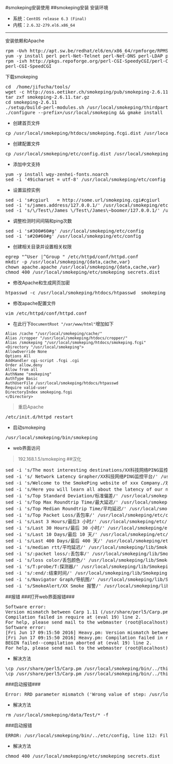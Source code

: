 #smokeping安装使用
##smokeping安装
安装环境

* 系统：`CentOS release 6.3 (Final)`
* 内核：`2.6.32-279.el6.x86_64`

----------
 

安装依赖和Apache
<pre>
rpm -Uvh http://apt.sw.be/redhat/el6/en/x86_64/rpmforge/RPMS/rpmforge-release-0.5.3-1.el6.rf.x86_64.rpm
yum -y install perl perl-Net-Telnet perl-Net-DNS perl-LDAP perl-libwww-perl perl-RadiusPerl perl-IO-Socket-SSL perl-Socket6 perl-CGI-SpeedyCGI perl-FCGI  perl-Time-HiRes perl-ExtUtils-MakeMaker perl-RRD-Simple rrdtool rrdtool-perl curl fping echoping  httpd httpd-devel gcc make  wget libxml2-devel libpng-devel glib pango pango-devel freetype freetype-devel fontconfig cairo cairo-devel libart_lgpl libart_lgpl-devel mod_fastcgi screen
rpm -ivh http://pkgs.repoforge.org/perl-CGI-SpeedyCGI/perl-CGI-SpeedyCGI-2.22-1.2.src.rpm
perl-CGI-SpeedCGI
</pre>
下载smokeping
<pre>
cd  /home/jifucha/tools/
wget -c http://oss.oetiker.ch/smokeping/pub/smokeping-2.6.11.tar.gz
tar zxf smokeping-2.6.11.tar.gz
cd smokeping-2.6.11
./setup/build-perl-modules.sh /usr/local/smokeping/thirdparty
./configure --prefix=/usr/local/smokeping && gmake install
</pre>
* 创建首页文件
<pre>
cp /usr/local/smokeping/htdocs/smokeping.fcgi.dist /usr/local/smokeping/htdocs/smokeping.fcgi
</pre>
* 创建配置文件
<pre>
cp /usr/local/smokeping/etc/config.dist /usr/local/smokeping/etc/config
</pre>
* 添加中文支持
<pre>
yum -y install wqy-zenhei-fonts.noarch
sed -i '49icharset = utf-8' /usr/local/smokeping/etc/config
</pre>
* 设置监控实例
<pre>
sed -i 's#cgiurl   = http://some.url/smokeping.cgi#cgiurl   = http://192.168.1.5/smokeping.cgi#g' /usr/local/smokeping/etc/config
sed -i 's/james.address/127.0.0.1/' /usr/local/smokeping/etc/config
sed -i 's/\/Test\/James \/Test\/James\~boomer/127.0.0.1/' /usr/local/smokeping/etc/config
</pre>
* 调整检测时间间隔和ping次数
<pre>
sed -i 's#300#60#g' /usr/local/smokeping/etc/config      
sed -i 's#20#60#g' /usr/local/smokeping/etc/config
</pre>
* 创建相关目录并设置相关权限
<pre>
egrep "^User |^Group " /etc/httpd/conf/httpd.conf  
mkdir -p /usr/local/smokeping/{data,cache,var}
chown apache.apache /usr/local/smokeping/{data,cache,var}
chmod 400 /usr/local/smokeping/etc/smokeping_secrets.dist
</pre>
* 修改Apache和生成网页加密
<pre>
htpasswd -c /usr/local/smokeping/htdocs/htpasswd  smokeping
</pre>
* 修改apache配置文件
<pre>
vim /etc/httpd/conf/httpd.conf 
</pre>
* 在此行下```DocumentRoot "/var/www/html"```增加如下
```
Alias /cache "/usr/local/smokeping/cache/"
Alias /cropper "/usr/local/smokeping/htdocs/cropper/"
Alias /smokeping "/usr/local/smokeping/htdocs/smokeping.fcgi"
<Directory "/usr/local/smokeping">
AllowOverride None
Options All
AddHandler cgi-script .fcgi .cgi
Order allow,deny
Allow from all
AuthName "smokeping"
AuthType Basic
AuthUserFile /usr/local/smokeping/htdocs/htpasswd
Require valid-user
DirectoryIndex smokeping.fcgi
</Directory>
```
> 重启Apache
<pre>
/etc/init.d/httpd restart
</pre>
* 启动smokeping
<pre>
/usr/local/smokeping/bin/smokeping
</pre>
* web界面访问
> 192.168.1.5/smokeping
##汉化
<pre>
sed -i 's/The most interesting destinations/XX科技网络PING监控平台/' /usr/local/smokeping/etc/config
sed -i 's/ Network Latency Grapher/XX科技网络PING监控平台/' /usr/local/smokeping/etc/config
sed -i 's/Welcome to the SmokePing website of xxx Company./欢迎光临XX科技公司SmokePing网站。/' /usr/local/smokeping/etc/config
sed -i 's/Here you will learn all about the latency of our network./在这里，您将了解到所有关于我们的网络延迟。/' /usr/local/smokeping/etc/config
sed -i 's/Top Standard Deviation/标准偏差/' /usr/local/smokeping/etc/config
sed -i 's/Top Max Roundtrip Time/最大延迟/' /usr/local/smokeping/etc/config
sed -i 's/Top Median Roundtrip Time/平均延迟/' /usr/local/smokeping/etc/config
sed -i 's/Top Packet Loss/丢包率/' /usr/local/smokeping/etc/config
sed -i 's/Last 3 Hours/最后3 小时/' /usr/local/smokeping/etc/config
sed -i 's/Last 30 Hours/最后 30 小时/' /usr/local/smokeping/etc/config
sed -i 's/Last 10 Days/最后 10 天/' /usr/local/smokeping/etc/config
sed -i 's/Last 400 Days/最后 400 天/' /usr/local/smokeping/etc/config
sed -i 's/median rtt/平均延迟/' /usr/local/smokeping/lib/Smokeping.pm
sed -i 's/:packet loss/:丢包率/' /usr/local/smokeping/lib/Smokeping.pm
sed -i 's/loss color/丢包颜色/' /usr/local/smokeping/lib/Smokeping.pm
sed -i 's/T:probe/T:探测器/' /usr/local/smokeping/lib/Smokeping.pm
sed -i 's/:end/:结束时间/' /usr/local/smokeping/lib/Smokeping.pm
sed -i 's/Navigator Graph/导航图/' /usr/local/smokeping/lib/Smokeping.pm
sed -i 's/SmokeAlert/XX Smoke 报警/' /usr/local/smokeping/lib/Smokeping.pm
</pre>


##报错
###打开web界面报错###
<pre>
Software error:
Version mismatch between Carp 1.11 (/usr/share/perl5/Carp.pm) and Carp::Heavy 1.38 (/usr/local/smokeping/bin/../thirdparty/lib/perl5/Carp/Heavy.pm).  Did you alter @INC after Carp was loaded?
Compilation failed in require at (eval 19) line 2.
For help, please send mail to the webmaster (root@localhost), giving this error message and the time and date of the error.
Software error:
[Fri Jun 17 09:15:50 2016] Heavy.pm: Version mismatch between Carp 1.11 (/usr/share/perl5/Carp.pm) and Carp::Heavy 1.38 (/usr/local/smokeping/bin/../thirdparty/lib/perl5/Carp/Heavy.pm).  Did you alter @INC after Carp was loaded?
[Fri Jun 17 09:15:50 2016] Heavy.pm: Compilation failed in require at (eval 19) line 2.
BEGIN failed--compilation aborted at (eval 19) line 2.
For help, please send mail to the webmaster (root@localhost), giving this error message and the time and date of the error.
</pre>
* 解决方法
<pre>
\cp /usr/share/perl5/Carp.pm /usr/local/smokeping/bin/../thirdparty/lib/perl5/Carp/Heavy.pm
\cp /usr/share/perl5/Carp.pm /usr/local/smokeping/bin/../thirdparty/lib/perl5/Carp/Heavy.pm
</pre>

###启动报错###
<pre>
Error: RRD parameter mismatch ('Wrong value of step: /usr/local/smokeping/data/Test/James.rrd has 60, create string has 300'). You must delete /usr/local/smokeping/data/Test/James.rrd or fix the configuration parameters.
</pre>
* 解决方法
<pre>
rm /usr/local/smokeping/data/Test/* -f
</pre>

###启动报错
<pre>
ERROR: /usr/local/smokeping/bin/../etc/config, line 112: File '/usr/local/smokeping/etc/smokeping_secrets.dist' is world-readable or writable, refusing it
</pre>
* 解决方法
<pre>
chmod 400 /usr/local/smokeping/etc/smokeping_secrets.dist
</pre>
































